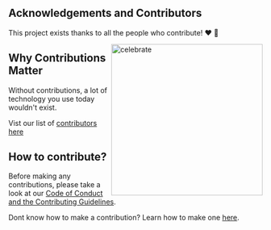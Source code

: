 ## Acknowledgements and Contributors

This project exists thanks to all the people who contribute! ❤️ 💙

<img src=https://octodex.github.com/images/skatetocat.png alt=celebrate width=300 align=right>

## Why Contributions Matter

Without contributions, a lot of technology you use today wouldn't exist. 

Vist our list of [contributors here](https://github.com/Bennykillua/Getting-started-in-Technical-Writing/graphs/contributors)

## How to contribute?

Before making any contributions, please take a look at our [Code of Conduct and the Contributing Guidelines](https://github.com/Bennykillua/Getting-started-in-Technical-Writing/blob/main/CONTRIBUTING.md). 

Dont know how to make a contribution? Learn how to make one [here](https://github.com/Bennykillua/Getting-started-in-Technical-Writing/blob/main/Contribute%20by%20Forking.md).
